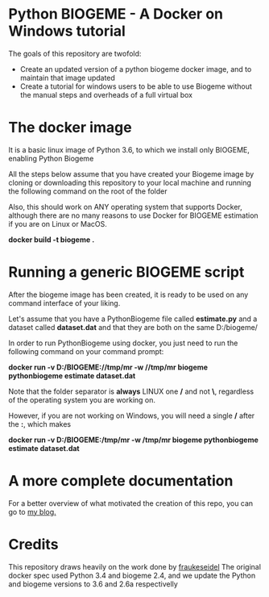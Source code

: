 # Python BIOGEME - A Docker on Windows tutorial

The goals of this repository are twofold:
 * Create an updated version of a python biogeme docker image, and to maintain
 that image updated
 * Create a tutorial for windows users to be able to use Biogeme without the
 manual steps and overheads of a full virtual box

# The docker image

It is a basic linux image of Python 3.6, to which we install only BIOGEME,
enabling Python Biogeme

All the steps below assume that you have created your Biogeme image by cloning or downloading this repository to 
 your local machine and running the following command on the root of the folder
 
 Also, this should work on ANY operating system that supports Docker, although there are no many reasons to use Docker
 for BIOGEME estimation if you are on Linux or MacOS.

**docker build -t biogeme .**

# Running a generic BIOGEME script

After the biogeme image has been created, it is ready to be used on any command interface of your liking.

Let's assume that you have a PythonBiogeme file called **estimate.py** and a dataset called **dataset.dat** and 
that they are both on the same D:/biogeme/  

In order to run PythonBiogeme using docker, you just need to run the following command on your command prompt:

**docker run -v D:/BIOGEME://tmp/mr -w //tmp/mr biogeme pythonbiogeme estimate dataset.dat**

Note that the folder separator is **always** LINUX one   **/** and not **\\**, regardless of the operating system you 
are working on.

However, if you are not working on Windows, you will need a single **/** after the **:**, which makes

**docker run -v D:/BIOGEME:/tmp/mr -w /tmp/mr biogeme pythonbiogeme estimate dataset.dat**

# A more complete documentation

For a better overview of what motivated the creation of this repo, you can go to 
[my blog.](http://www.xl-optim.com/biogeme-docker)



# Credits

This repository draws heavily on the work done by
[fraukeseidel](https://github.com/fraukeseidel/python-biogeme)
The original docker spec used Python 3.4 and biogeme 2.4, and we update the
Python and biogeme versions to 3.6 and 2.6a respectivelly
